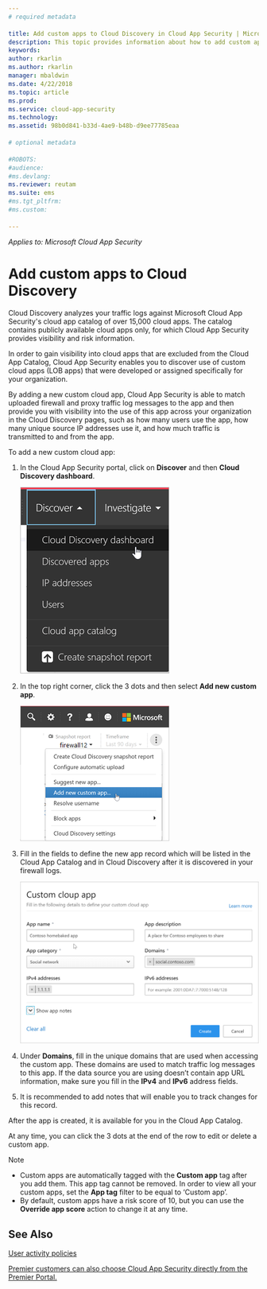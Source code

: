 ```yaml
---
# required metadata

title: Add custom apps to Cloud Discovery in Cloud App Security | Microsoft Docs
description: This topic provides information about how to add custom apps to Cloud Discovery in Cloud App Security to monitor Shadow IT.
keywords:
author: rkarlin
ms.author: rkarlin
manager: mbaldwin
ms.date: 4/22/2018
ms.topic: article
ms.prod:
ms.service: cloud-app-security
ms.technology:
ms.assetid: 98b0d841-b33d-4ae9-b48b-d9ee77785eaa

# optional metadata

#ROBOTS:
#audience:
#ms.devlang:
ms.reviewer: reutam
ms.suite: ems
#ms.tgt_pltfrm:
#ms.custom:

---
```


*Applies to: Microsoft Cloud App Security*

# Add custom apps to Cloud Discovery
    
Cloud Discovery analyzes your traffic logs against Microsoft Cloud App Security's cloud app catalog of over 15,000 cloud apps. The catalog contains publicly available cloud apps only, for which Cloud App Security provides visibility and risk information.

In order to gain visibility into cloud apps that are excluded from the Cloud App Catalog,  Cloud App Security enables you to discover use of custom cloud apps (LOB apps) that were developed or assigned specifically for your organization.

By adding a new custom cloud app, Cloud App Security is able to match uploaded firewall and proxy traffic log messages to the app and then provide you with visibility into the use of this app across your organization in the Cloud Discovery pages, such as how many users use the app, how many unique source IP addresses use it, and how much traffic is transmitted to and from the app. 

To add a new custom cloud app:

1. In the Cloud App Security portal, click on **Discover** and then **Cloud Discovery dashboard**. 
  
   ![cloud discovery dashboard menu](./media/cloud-discovery-dashboard-menu.png)

2. In the top right corner, click the 3 dots and then select **Add new custom app**. 

   ![add custom app menu](./media/add-custom-app-menu.png)

3. Fill in the fields to define the new app record which will be listed in the Cloud App Catalog and in Cloud Discovery after it is discovered in your firewall logs.

   ![custom app](./media/add-custom-app.png)

4. Under **Domains**, fill in the unique domains that are used when accessing the custom app. These domains are used to match traffic log messages to this app. If the data source you are using doesn’t contain app URL information, make sure you fill in the **IPv4** and **IPv6** address fields.
5. It is recommended to add notes that will enable you to track changes for this record.

After the app is created, it is available for you in the Cloud App Catalog.

At any time, you can click the 3 dots at the end of the row to edit or delete a custom app.

>[!NOTE]
> - Custom apps are automatically tagged with the **Custom app** tag after you add them. This app tag cannot be removed.
In order to view all your custom apps, set the **App tag** filter to be equal to ‘Custom app’. 
> -	By default, custom apps have a risk score of 10, but you can use the **Override app score** action to change it at any time.

  
## See Also  
[User activity policies](user-activity-policies.md)   

[Premier customers can also choose Cloud App Security directly from the Premier Portal.](https://premier.microsoft.com/)  
  
  